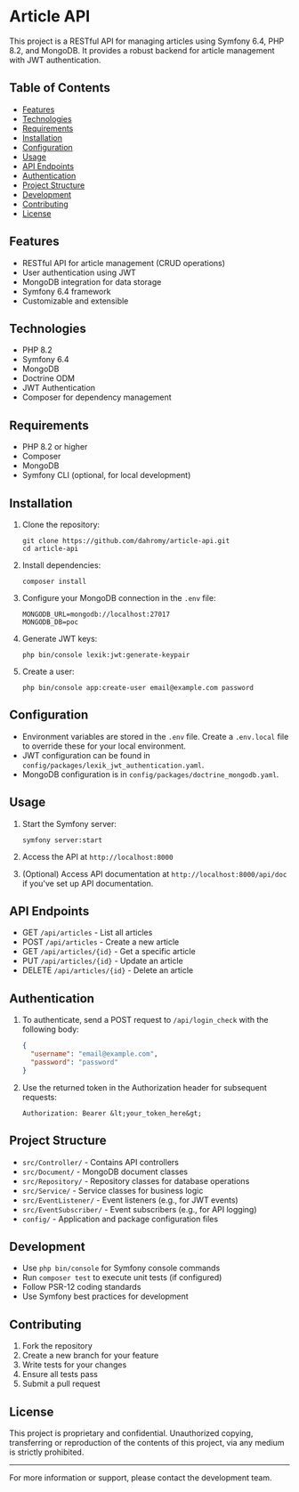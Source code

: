 # Article API

This project is a RESTful API for managing articles using Symfony 6.4, PHP 8.2, and MongoDB. It provides a robust backend for article management with JWT authentication.

## Table of Contents

- [Features](#features)
- [Technologies](#technologies)
- [Requirements](#requirements)
- [Installation](#installation)
- [Configuration](#configuration)
- [Usage](#usage)
- [API Endpoints](#api-endpoints)
- [Authentication](#authentication)
- [Project Structure](#project-structure)
- [Development](#development)
- [Contributing](#contributing)
- [License](#license)

## Features

- RESTful API for article management (CRUD operations)
- User authentication using JWT
- MongoDB integration for data storage
- Symfony 6.4 framework
- Customizable and extensible

## Technologies

- PHP 8.2
- Symfony 6.4
- MongoDB
- Doctrine ODM
- JWT Authentication
- Composer for dependency management

## Requirements

- PHP 8.2 or higher
- Composer
- MongoDB
- Symfony CLI (optional, for local development)

## Installation

1. Clone the repository:
   ```
   git clone https://github.com/dahromy/article-api.git
   cd article-api
   ```

2. Install dependencies:
   ```
   composer install
   ```

3. Configure your MongoDB connection in the `.env` file:
   ```
   MONGODB_URL=mongodb://localhost:27017
   MONGODB_DB=poc
   ```

4. Generate JWT keys:
   ```
   php bin/console lexik:jwt:generate-keypair
   ```

5. Create a user:
   ```
   php bin/console app:create-user email@example.com password
   ```

## Configuration

- Environment variables are stored in the `.env` file. Create a `.env.local` file to override these for your local environment.
- JWT configuration can be found in `config/packages/lexik_jwt_authentication.yaml`.
- MongoDB configuration is in `config/packages/doctrine_mongodb.yaml`.

## Usage

1. Start the Symfony server:
   ```
   symfony server:start
   ```

2. Access the API at `http://localhost:8000`

3. (Optional) Access API documentation at `http://localhost:8000/api/doc` if you've set up API documentation.

## API Endpoints

- GET `/api/articles` - List all articles
- POST `/api/articles` - Create a new article
- GET `/api/articles/{id}` - Get a specific article
- PUT `/api/articles/{id}` - Update an article
- DELETE `/api/articles/{id}` - Delete an article

## Authentication

1. To authenticate, send a POST request to `/api/login_check` with the following body:
   ```json
   {
     "username": "email@example.com",
     "password": "password"
   }
   ```

2. Use the returned token in the Authorization header for subsequent requests:
   ```
   Authorization: Bearer &lt;your_token_here&gt;
   ```

## Project Structure

- `src/Controller/` - Contains API controllers
- `src/Document/` - MongoDB document classes
- `src/Repository/` - Repository classes for database operations
- `src/Service/` - Service classes for business logic
- `src/EventListener/` - Event listeners (e.g., for JWT events)
- `src/EventSubscriber/` - Event subscribers (e.g., for API logging)
- `config/` - Application and package configuration files

## Development

- Use `php bin/console` for Symfony console commands
- Run `composer test` to execute unit tests (if configured)
- Follow PSR-12 coding standards
- Use Symfony best practices for development

## Contributing

1. Fork the repository
2. Create a new branch for your feature
3. Write tests for your changes
4. Ensure all tests pass
5. Submit a pull request

## License

This project is proprietary and confidential. Unauthorized copying, transferring or reproduction of the contents of this project, via any medium is strictly prohibited.

---

For more information or support, please contact the development team.